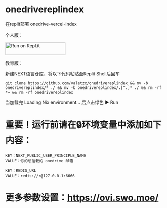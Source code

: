 # onedrivereplindex
在replit部署 onedrive-vercel-index 

个人版：

<a href="https://repl.it/github/valetzx/onedrivereplindex">
  <img alt="Run on Repl.it" src="https://repl.it/badge/github/valetzx/onedrivereplindex" style="height: 40px; width: 190px;" />
</a>

教育版：

新建NEXT语言仓库，将以下代码粘贴至Replit Shell后回车

`git clone https://github.com/valetzx/onedrivereplindex && mv -b onedrivereplindex/* ./ && mv -b onedrivereplindex/.[^.]* ./ && rm -rf *~ && rm -rf onedrivereplindex`

当加载完 Loading Nix environment... 后点击绿色 ▶ Run


# 重要！运行前请在🔒环境变量中添加如下内容：

```
KEY：NEXT_PUBLIC_USER_PRINCIPLE_NAME
VALUE：你的想挂载的 onedrive 邮箱
```

```
KEY：REDIS_URL
VALUE：redis://:@127.0.0.1:6666
```
# 更多参数设置：https://ovi.swo.moe/
